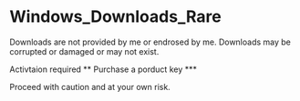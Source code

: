 # Windows_Downloads_Rare

Downloads are not provided by me or endrosed by me.
Downloads may be corrupted or damaged or may not exist.


Activtaion required ** Purchase a porduct key ***

Proceed with caution and at your own risk.
